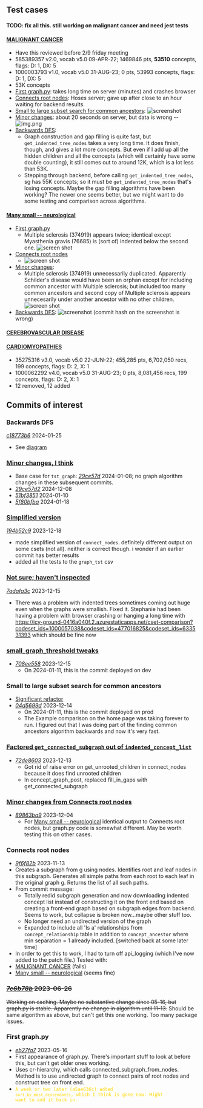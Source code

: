 ## Test cases

#### TODO: fix all this. still working on malignant cancer and need jest tests

#### [MALIGNANT CANCER](http://localhost:3000/cset-comparison?codeset_ids=585389357&codeset_ids=1000003793)
- <font bgcolor="yellow">Have this reviewed before 2/9 friday meeting</font>
- 585389357 v2.0, vocab v5.0 09-APR-22; 1469846 pts, **53510** concepts, flags: D: 1, DX: 5
- 1000003793 v1.0, vocab v5.0 31-AUG-23; 0 pts, 53993 concepts, flags: D: 1, DX: 5
- 53K concepts
- [First graph.py](#first-graphpy): takes long time on server (minutes) and crashes browser
- [Connects root nodes](#connects-root-nodes): Hoses server; gave up after close to an hour waiting for backend results.
- [Small to large subset search for common ancestors](#small-to-large-subset-search-for-common-ancestors):
  ![screenshot](screen-shots/large-to-small_many-small.png)
- [Minor changes](#minor-changes-i-think): about 20 seconds on server, but data is wrong --![img.png](screen-shots/5f80bfba-malignant-cancer.png)
- [Backwards DFS](#backwards-dfs):
  - Graph construction and gap filling is quite fast, but `get_indented_tree_nodes` takes a
    very long time. It does finish, though, and gives a lot more concepts. But even if I add
    up all the hidden children and all the concepts (which will certainly have some double
    counting), it still comes out to around 12K, which is a lot less than 53K.
  - Stepping through backend, before calling `get_indented_tree_nodes`, sg has
    55K concepts; so it must be `get_indented_tree_nodes` that's losing concepts.
    Maybe the gap filling algorithms have been working? The newer one seems better,
    but we might want to do some testing and comparison across algorithms.

#### [Many small -- neurological](http://localhost:3000/cset-comparison?codeset_ids=1000002657&codeset_ids=241882304&codeset_ids=488007883&codeset_ids=1000087163)
- [First graph.py](#first-graphpy)
    - Multiple sclerosis (374919) appears twice; identical except Myasthenia gravis (76685)
      is (sort of) indented below the second one.
      ![screen shot](screen-shots/eb27fa7-many-small.png)
- [Connects root nodes](#connects-root-nodes)
    - ![screen shot](screen-shots/9f6f82b-many-small.png)
- [Minor changes](#minor-changes-i-think):
  - Multiple sclerosis (374919) unnecessarily duplicated. Apparently Schilder's disease
    would have been an orphan except for including common ancestor with Multiple sclerosis;
    but included too many common ancestors and second copy of Multiple sclerosis appears
    unnecesarily under another ancestor with no other children.
    ![screen shot](screen-shots%2F5f80bfba-many-small.png)
- [Backwards DFS](#backwards-dfs):
  ![screenshot](screen-shots/backwards-dfs.png) (commit hash on the screenshot is wrong)

#### [CEREBROVASCULAR DISEASE](http://localhost:3000/cset-comparison?codeset_ids=718894835&codeset_ids=1000017855)


#### [CARDIOMYOPATHIES](http://localhost:3000/cset-comparison?codeset_ids=35275316&codeset_ids=1000062292)
  - 35275316 v3.0, vocab v5.0 22-JUN-22; 455,285 pts, 6,702,050 recs, 199 concepts, flags: D: 2, X: 1
  - 1000062292 v4.0, vocab v5.0 31-AUG-23; 0 pts, 8,081,456 recs, 199 concepts, flags: D: 2, X: 1
  - 12 removed, 12 added



## Commits of interest

### Backwards DFS
_[c18773b6](https://github.com/jhu-bids/TermHub/commit/c18773b6)_ 2024-01-25
- See [diagram](https://github.com/jhu-bids/TermHub/blob/develop/docs/graph.md#gap-filling)

### [Minor changes, I think](https://github.com/jhu-bids/TermHub/compare/194b52c9..29ce57d)
- Base case for `tst_graph`: _[29ce57d](https://github.com/jhu-bids/TermHub/commit/29ce57d)_ 2024-01-08;
  no graph algorithm changes in these subsequent commits.
- _[29ce57d2](https://github.com/jhu-bids/TermHub/commit/29ce57d2)_ 2024-12-08
- _[51bf3851](https://github.com/jhu-bids/TermHub/commit/51bf3851)_ 2024-01-10
- _[5f80bfba](https://github.com/jhu-bids/TermHub/commit/5f80bfba)_ 2024-01-18

### [Simplified version](https://github.com/jhu-bids/TermHub/compare/7adafa3c..194b52c9)
_[194b52c9](https://github.com/jhu-bids/TermHub/commit/194b52c9)_ 2023-12-18
- made simplified version of `connect_nodes`. definitely different output
  on some csets (not all). neither is correct though. i wonder if an
  earlier commit has better results
- added all the tests to the `graph_tst` csv


### [Not sure; haven't inspected](https://github.com/jhu-bids/TermHub/compare/708ee558..7adafa3c)
_[7adafa3c](https://github.com/jhu-bids/TermHub/commit/7adafa3c)_ 2023-12-15
- There was a problem with indented trees sometimes coming out huge
  even when the graphs were smallish. Fixed it. Stephanie had been
  having a problem with browser crashing or hanging a long time with
  https://icy-ground-0416a040f.2.azurestaticapps.net/cset-comparison?codeset_ids=1000057038&codeset_ids=477016825&codeset_ids=633531393
  which should be fine now



### [small_graph_threshold tweaks](https://github.com/jhu-bids/TermHub/compare/04d5699d..708ee558#diff-c98c490c3ff03167df87266a76886ca4b398141c13b02a66999e71ec45c889d7)
- _[708ee558](https://github.com/jhu-bids/TermHub/commit/708ee558)_ 2023-12-15
  - On 2024-01-11, this is the commit deployed on dev


### Small to large subset search for common ancestors
- [Significant refactor](https://github.com/jhu-bids/TermHub/compare/89863ba9..04d5699d#diff-c98c490c3ff03167df87266a76886ca4b398141c13b02a66999e71ec45c889d7)
- _[04d5699d](https://github.com/jhu-bids/TermHub/commit/04d5699d)_ 2023-12-14
  - On 2024-01-11, this is the commit deployed on prod
  - The Example comparison on the
    home page was taking forever to run. I figured out
    that I was doing part of the finding common ancestors
    algorithm backwards and now it's very fast.


### [Factored `get_connected_subgraph` out of `indented_concept_list`](#factored-get_connected_subgraph-out-of-indented_concept_list)
- _[72de8603](https://github.com/jhu-bids/TermHub/commit/72de8603)_ 2023-12-13
  - Got rid of raise error on get_unrooted_children in connect_nodes
    because it does find unrooted children
  - In concept_graph_post, replaced fill_in_gaps with get_connected_subgraph

### [Minor changes from Connects root nodes](https://github.com/jhu-bids/TermHub/compare/9f6f82b..89863ba9)
- _[89863ba9](https://github.com/jhu-bids/TermHub/commit/89863ba9)_ 2023-12-04
  - For [Many small -- neurological](#many-small-neurological) identical output to Connects root nodes, but graph.py code is
    somewhat different. May be worth testing this on other cases.


### Connects root nodes
- _[9f6f82b](https://github.com/jhu-bids/TermHub/commit/9f6f82b)_ 2023-11-13
- Creates a subgraph from g using nodes. Identifies root and leaf nodes in this
  subgraph. Generates all simple paths from each root to each leaf in the original
  graph g. Returns the list of all such paths.
- From commit message:
  - Totally redid subgraph generation and now downloading indented concept
    list instead of constructing it on the front end based on creating a
    front-end graph based on subgraph edges from backend. Seems to work,
    but collapse is broken now...maybe other stuff too.
  - No longer need an undirected version of the graph
  - Expanded to include all 'Is a' relationships from `concept_relationship`
    table in addition to `concept_ancestor` where min separation = 1 already
    included. [switched back at some later time]
- In order to get this to work, I had to turn off api_logging (which I've now
  added to the patch file.)
  Tested with:
- [MALIGNANT CANCER](#malignant-cancer) (fails)
- [Many small -- neurological](#many-small-neurological) (seems fine)

### ~~_[7c6b78b](https://github.com/jhu-bids/TermHub/commit/7c6b78b)_ 2023-06-26~~
~~Working on caching. Maybe no substantive change since 05-16, but graph.py is
stable. Apparently no change in algorithm until 11-13.~~
Should be same algorithm as above, but can't get this one working. Too many package
issues.


### First graph.py
- _[eb27fa7](https://github.com/jhu-bids/TermHub/commit/eb27fa7)_ 2023-05-16
- First appearance of graph.py. There's important stuff to look at
  before this, but can't get older ones working.
- Uses cr-hierarchy, which calls connected_subgraph_from_nodes. Method
  is to use undirected graph to connect pairs of root nodes
  and construct tree on front end.
- <code style="color : gold">A week or two later (a5ae636c) added
  `sort_by_most_descendants`, which I think is gone now. Might want
  to add it back in.</code>